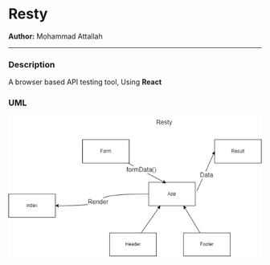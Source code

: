 # Resty 
**Author:** Mohammad Attallah

---
### Description 
A browser based API testing tool, Using **React**

### UML 

![Image](./resty.jpg)




